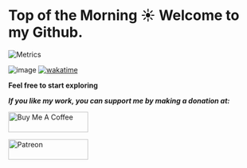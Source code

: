 # Top of the Morning ☀️ Welcome to my Github.

![Metrics](https://metrics.lecoq.io/mwala-zm?template=classic&base.community=0&isocalendar=1&habits=1&base=header%2C%20activity%2C%20community%2C%20repositories%2C%20metadata&base.indepth=false&base.hireable=false&base.skip=false&isocalendar=false&isocalendar.duration=full-year&habits=false&habits.from=200&habits.days=14&habits.facts=true&habits.charts=false&habits.charts.type=classic&habits.trim=false&habits.languages.limit=8&habits.languages.threshold=0%25&config.timezone=Africa%2FLusaka)

![image](https://www.codewars.com/users/mwala-zm/badges/micro) [![wakatime](https://wakatime.com/badge/user/f1e9472e-19ff-4947-9407-b98050852244.svg)](https://wakatime.com/@f1e9472e-19ff-4947-9407-b98050852244)

<b> Feel free to start exploring </b>
<div>
  <i><b>If you like my work, you can support me by making a donation at: </b></i>

  <a href="https://www.buymeacoffee.com/mwala" target="_blank"><img src="https://cdn.buymeacoffee.com/buttons/default-orange.png" alt="Buy Me A Coffee" height="41" width="160"></a>

  <!--Patreon link-->

  <a href="https://www.patreon.com/theraidzeropodcast">
    <img src="https://c5.patreon.com/external/logo/become_a_patron_button@2x.png" width="160" height="41" alt="Patreon">
  </a>

